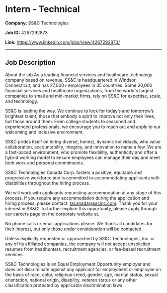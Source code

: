 # Intern - Technical

**Company:** SS&C Technologies

**Job ID:** 4267292873

**Link:** https://www.linkedin.com/jobs/view/4267292873/

---

## Job Description

About the job
As a leading financial services and healthcare technology company based on revenue, SS&C is headquartered in Windsor, Connecticut, and has 27,000+ employees in 35 countries. Some 20,000 financial services and healthcare organizations, from the world's largest companies to small and mid-market firms, rely on SS&C for expertise, scale, and technology.









SS&C is leading the way. We continue to look for today’s and tomorrow’s brightest talent, those that embody a spirit to improve not only their lives, but those around them. From college students to seasoned and experienced professionals, we encourage you to reach out and apply to our welcoming and inclusive environment.

SS&C prides itself on hiring diverse, honest, dynamic individuals, who value collaboration, accountability, integrity, and innovation to name a few. We are a fast-paced environment, who promote flexibility, authenticity and offer a hybrid working model to ensure employees can manage their day and meet both work and personal commitments.













SS&C Technologies Canada Corp. fosters a positive, equitable and progressive workforce and is committed to accommodating applicants with disabilities throughout the hiring process.

We will work with applicants requesting accommodation at any stage of this process. If you require any accommodation during the application and hiring process, please contact: tacanada@sscinc.com. Thank you for your interest in SS&C! To further explore this opportunity, please apply through our careers page on the corporate website at.

No phone calls or email applications please. We thank all candidates for their interest, but only those under consideration will be contacted.

Unless explicitly requested or approached by SS&C Technologies, Inc. or any of its affiliated companies, the company will not accept unsolicited resumes from headhunters, recruitment agencies, or fee-based recruitment services.

SS&C Technologies is an Equal Employment Opportunity employer and does not discriminate against any applicant for employment or employee on the basis of race, color, religious creed, gender, age, marital status, sexual orientation, national origin, disability, veteran status or any other classification protected by applicable discrimination laws.
